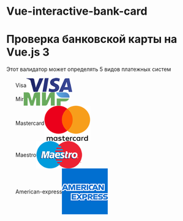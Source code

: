 # Vue-interactive-bank-card
<style>
    li {
        display: flex;
        align-items: center;
        flex-direction: row;
    }
</style>
<h1>Проверка банковской карты на Vue.js 3</h1>
<p>
    Этот валидатор может определять 5 видов платежных систем 
    <ul>
        <li >Visa <img width="25%" src="img/systems/visa.png"> </li>
        <li>Mir <img width="25%" src="img/systems/mir.png"> </li>
        <li>Mastercard <img width="25%" src="img/systems/mastercard.png"> </li>
        <li>Maestro <img width="25%" src="img/systems/maestro.png"> </li>
        <li>American-express <img width="25%" src="img/systems/american-exp.png"> </li>
    </ul>
</p>
